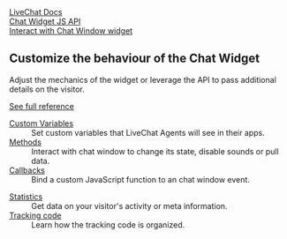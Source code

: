 <section class="docs-full-desc light">
	<div class="content">
		<div class="content-column">
			<div class="docs-covers">
				<a href="/js-api" class="docs-cover red" data-color="#d85b55">
					<div class="docs-cover-header">LiveChat Docs</div>
					<div class="docs-cover-title">Chat Widget <span class="docs-cover-underline">JS API</span></div>
					<div class="docs-cover-subtitle">Interact with Chat Window widget</div>
				</a>
				<div class="docs-cover-intro">
					<h2>Customize the behaviour of the Chat Widget</h2>
					<p>Adjust the mechanics of the widget or leverage the API to pass additional details on the visitor.</p>
					<a href="/js-api/" class="cta red">See full reference</a>
				</div>
			</div>
		</div>
		<div class="content-column">
			<div class="docs-covers">
				<dl class="docs-sections red">
					<dt><a href="/js-api/#set-custom-variables">Custom Variables</a></dt>
					<dd>Set custom variables that LiveChat Agents will see in their apps. </dd>
					<dt><a href="/js-api/#methods">Methods</a></dt>
					<dd>Interact with chat window to change its state, disable sounds or pull data.</dd>
					<dt><a href="/js-api/#callbacks">Callbacks</a></dt>
					<dd>Bind a custom JavaScript function to an chat window event.</dd>
				</dl>
				<dl class="docs-sections red">
					<dt><a href="/js-api/#statistics">Statistics</a></dt>
					<dd>Get data on your visitor's activity or meta information.</dd>
					<dt><a href="/js-api/#tracking-code">Tracking code</a></dt>
					<dd>Learn how the tracking code is organized.</dd>
				</dl>
			</div>
		</div>
	</div>
</section>
